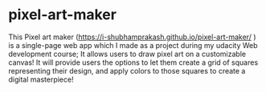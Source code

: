 # pixel-art-maker
This Pixel art maker (https://i-shubhamprakash.github.io/pixel-art-maker/ ) is a single-page web app which I made as a project during my udacity Web development course; It allows users to draw pixel art on a customizable canvas! It will provide users the options to let them create a grid of squares representing their design, and apply colors to those squares to create a digital masterpiece!
